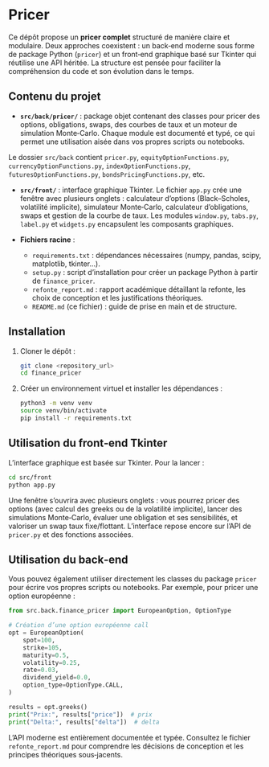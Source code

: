 # Pricer

Ce dépôt propose un **pricer complet** structuré de manière claire et modulaire.  Deux approches coexistent : un back‑end moderne sous forme de package Python (`pricer`) et un front‑end graphique basé sur Tkinter qui réutilise une API héritée.  La structure est pensée pour faciliter la compréhension du code et son évolution dans le temps.

## Contenu du projet

- **`src/back/pricer/`** : package objet contenant des classes pour pricer des options, obligations, swaps, des courbes de taux et un moteur de simulation Monte‑Carlo.  Chaque module est documenté et typé, ce qui permet une utilisation aisée dans vos propres scripts ou notebooks.

Le dossier `src/back` contient `pricer.py`, `equityOptionFunctions.py`, `currencyOptionFunctions.py`, `indexOptionFunctions.py`, `futuresOptionFunctions.py`, `bondsPricingFunctions.py`, etc.  

- **`src/front/`** : interface graphique Tkinter.  Le fichier `app.py` crée une fenêtre avec plusieurs onglets : calculateur d’options (Black–Scholes, volatilité implicite), simulateur Monte‑Carlo, calculateur d’obligations, swaps et gestion de la courbe de taux.  Les modules `window.py`, `tabs.py`, `label.py` et `widgets.py` encapsulent les composants graphiques.

- **Fichiers racine** :
  - `requirements.txt` : dépendances nécessaires (numpy, pandas, scipy, matplotlib, tkinter…).
  - `setup.py` : script d’installation pour créer un package Python à partir de `finance_pricer`.
  - `refonte_report.md` : rapport académique détaillant la refonte, les choix de conception et les justifications théoriques.
  - `README.md` (ce fichier) : guide de prise en main et de structure.

## Installation

1. Cloner le dépôt :

   ```bash
   git clone <repository_url>
   cd finance_pricer
   ```

2. Créer un environnement virtuel et installer les dépendances :

   ```bash
   python3 -m venv venv
   source venv/bin/activate
   pip install -r requirements.txt
   ```

## Utilisation du front‑end Tkinter

L’interface graphique est basée sur Tkinter.  Pour la lancer :

```bash
cd src/front
python app.py
```

Une fenêtre s’ouvrira avec plusieurs onglets : vous pourrez pricer des options (avec calcul des greeks ou de la volatilité implicite), lancer des simulations Monte‑Carlo, évaluer une obligation et ses sensibilités, et valoriser un swap taux fixe/flottant.  L’interface repose encore sur l’API de `pricer.py` et des fonctions associées.

## Utilisation du back‑end

Vous pouvez également utiliser directement les classes du package `pricer` pour écrire vos propres scripts ou notebooks.  Par exemple, pour pricer une option européenne :

```python
from src.back.finance_pricer import EuropeanOption, OptionType

# Création d’une option européenne call
opt = EuropeanOption(
    spot=100,
    strike=105,
    maturity=0.5,
    volatility=0.25,
    rate=0.03,
    dividend_yield=0.0,
    option_type=OptionType.CALL,
)

results = opt.greeks()
print("Prix:", results["price"])  # prix
print("Delta:", results["delta"])  # delta
```

L’API moderne est entièrement documentée et typée.  Consultez le fichier `refonte_report.md` pour comprendre les décisions de conception et les principes théoriques sous‑jacents.

